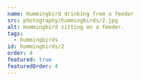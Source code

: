 ```yaml
---
name: Hummingbird drinking from a feeder
src: photography/hummingbirds/2.jpg
alt: Hummingbird sitting on a feeder.
tags: 
  - hummingbirds
id: hummingbirds/2
order: 4
featured: true
featuredOrder: 4
---
```


